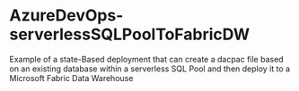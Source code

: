 # AzureDevOps-serverlessSQLPoolToFabricDW
Example of a state-Based deployment that can create a dacpac file based on an existing database within a serverless SQL Pool and then deploy it to a Microsoft Fabric Data Warehouse
